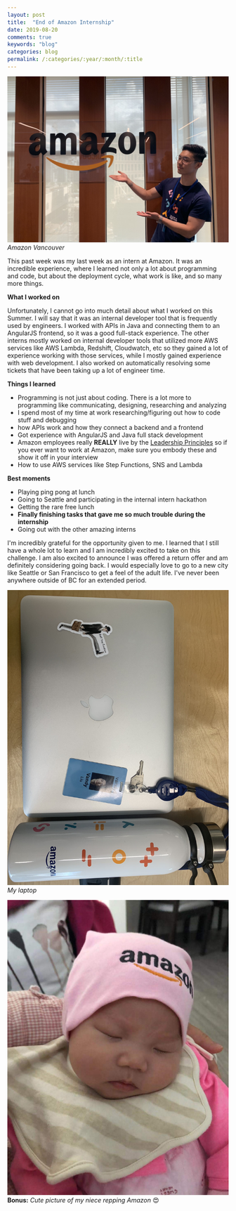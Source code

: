 ```yaml
---
layout: post
title:  "End of Amazon Internship"
date: 2019-08-20
comments: true
keywords: "blog"
categories: blog
permalink: /:categories/:year/:month/:title
---
```


![Amazon](/assets/amazon2.jpg)
*Amazon Vancouver*

This past week was my last week as an intern at Amazon. It was an incredible experience, where I learned not only a lot about programming and code, but about the deployment cycle, what work is like, and so many more things.

**What I worked on**

Unfortunately, I cannot go into much detail about what I worked on this Summer. I will say that it was an internal developer tool that is frequently used by engineers. I worked with APIs in Java and connecting them to an AngularJS frontend, so it was a good full-stack experience. The other interns mostly worked on internal developer tools that utilized more AWS services like AWS Lambda, Redshift, Cloudwatch, etc so they gained a lot of experience working with those services, while I mostly gained experience with web development. I also worked on automatically resolving some tickets that have been taking up a lot of engineer time.

**Things I learned**
- Programming is not just about coding. There is a lot more to programming like communicating, designing, researching and analyzing
- I spend most of my time at work researching/figuring out how to code stuff and debugging
- how APIs work and how they connect a backend and a frontend
- Got experience with AngularJS and Java full stack development
- Amazon employees really **REALLY** live by the [Leadership Principles](https://www.amazon.jobs/en/principles) so if you ever want to work at Amazon, make sure you embody these and show it off in your interview
- How to use AWS services like Step Functions, SNS and Lambda

**Best moments**
- Playing ping pong at lunch
- Going to Seattle and participating in the internal intern hackathon
- Getting the rare free lunch
- **Finally finishing tasks that gave me so much trouble during the internship**
- Going out with the other amazing interns

I'm incredibly grateful for the opportunity given to me. I learned that I still have a whole lot to learn and I am incredibly excited to take on this challenge. I am also excited to announce I was offered a return offer and am definitely considering going back. I would especially love to go to a new city like Seattle or San Francisco to get a feel of the adult life. I've never been anywhere outside of BC for an extended period.

![Laptop](/assets/laptop.jpg)
*My laptop*

![My niece](/assets/ashley.JPG)
**Bonus:** *Cute picture of my niece repping Amazon* :heart_eyes: